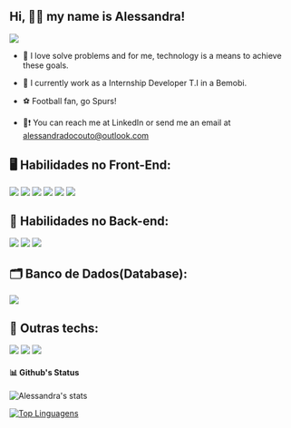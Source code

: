 
## Hi, ✌🏻 my name is Alessandra!  

<a href="https://www.linkedin.com/in/alessandradocouto"><img src="https://img.shields.io/badge/LinkedIn-0077B5?style=for-the-badge&logo=linkedin&logoColor=white"></a> 

- 📗 I love solve problems and for me, technology is a means to achieve these goals. 

- 💯 I currently work as a Internship Developer T.I in a Bemobi. 

- ⚽️ Football fan, go Spurs!

- 📱❗ You can reach me at LinkedIn or send me an email at alessandradocouto@outlook.com



## 🖥 Habilidades no Front-End:


<img src="https://img.shields.io/badge/HTML5-E34F26?style=for-the-badge&logo=html5&logoColor=white">  <img src="https://img.shields.io/badge/CSS3-1572B6?style=for-the-badge&logo=css3&logoColor=white"> <img src="https://img.shields.io/badge/JavaScript-F7DF1E?style=for-the-badge&logo=javascript&logoColor=black">   <img src="https://img.shields.io/badge/Git-F05032?style=for-the-badge&logo=git&logoColor=white">
<img src="https://img.shields.io/badge/React-20232A?style=for-the-badge&logo=react&logoColor=61DAFB">
<img src="https://img.shields.io/badge/Material-UI-0081CB?style=for-the-badge&logo=material-ui&logoColor=white">


## 📝 Habilidades no Back-end:

<img src="https://img.shields.io/badge/Java-14354C?style=for-the-badge&logo=openjdk&logoColor=black">  
<img src="https://img.shields.io/badge/C%23-239120?style=for-the-badge&logo=c-sharp&logoColor=white">
<img src="https://img.shields.io/badge/.NET-5C2D91?style=for-the-badge&logo=.net&logoColor=white">


## 🗂 Banco de Dados(Database):


<img src="https://img.shields.io/badge/Mysql-000000?style=for-the-badge&logo=mysql&logoColor=yellow">

 
## 🔎 Outras techs:

 <img src="https://img.shields.io/badge/TypeScript-007ACC?style=for-the-badge&logo=typescript&logoColor=white">  <img src="https://img.shields.io/badge/Figma-F24E1E?style=for-the-badge&logo=figma&logoColor=white">  <img src="https://img.shields.io/badge/Inkscape-000000?style=for-the-badge&logo=Inkscape&logoColor=white"> 



#### 📊 Github's Status

![Alessandra's stats](https://github-readme-stats.vercel.app/api?username=alessandradocouto&theme=dracula&show_icons=true)

[![Top Linguagens](https://github-readme-stats.vercel.app/api/top-langs/?username=alessandradocouto&layout=compact)](https://github.com/alessandradocouto/github-readme-stats)



